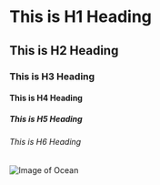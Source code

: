 # This is H1 Heading
## This is H2 Heading
### This is H3 Heading
#### This is H4 Heading
##### This is H5 Heading
###### This is H6 Heading

![Image of Ocean](https://unsplash.com/photos/blue-and-clear-body-of-water-K785Da4A_JA)
